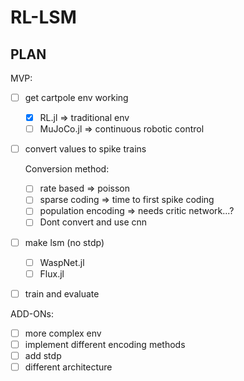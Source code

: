 # RL-LSM

## PLAN

MVP:

- [ ] get cartpole env working
    - [x] RL.jl => traditional env
    - [ ] MuJoCo.jl => continuous robotic control
- [ ] convert values to spike trains

    Conversion method:
    - [ ] rate based => poisson
    - [ ] sparse coding => time to first spike coding
    - [ ] population encoding => needs critic network...? 
    - [ ] Dont convert and use cnn
- [ ] make lsm (no stdp)
    - [ ] WaspNet.jl
    - [ ] Flux.jl
- [ ] train and evaluate

ADD-ONs:
- [ ] more complex env
- [ ] implement different encoding methods
- [ ] add stdp
- [ ] different architecture
